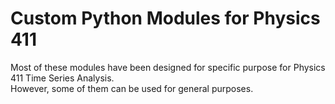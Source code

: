 # Custom Python Modules for Physics 411

Most of these modules have been designed for specific purpose for Physics 411 Time Series Analysis.<br> However, some of them can be used for general purposes.